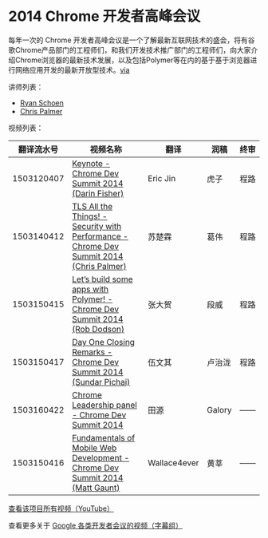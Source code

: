# 2014 Chrome 开发者高峰会议

每年一次的 Chrome 开发者高峰会议是一个了解最新互联网技术的盛会，将有谷歌Chrome产品部门的工程师们，和我们开发技术推广部门的工程师们，向大家介绍Chrome浏览器的最新技术发展，以及包括Polymer等在内的基于基于浏览器进行网络应用开发的最新开放型技术。[via](http://chinagdg.com/thread-4238-1-1.md)

讲师列表：

*   [Ryan Schoen](https://plus.google.com/+RyanSchoen )
*   [Chris Palmer](https://plus.google.com/+ChrisPalmer)

视频列表：

| 翻译流水号 | 视频名称 | 翻译 | 润稿 | 终审 |
| -- | -- | -- | -- | -- |
| 1503120407 | [Keynote - Chrome Dev Summit 2014 (Darin Fisher)](1503120407-keynote-chrome-dev-summit-2014-darin-fisher.md)  | Eric Jin | 虎子 | 程路 |
| 1503140412 | [TLS All the Things! - Security with Performance - Chrome Dev Summit 2014 (Chris Palmer)](1503140412-tls-all-the-things-security-with-performancechris-palmer.md)  | 苏楚霖 | 葛伟 | 程路 |
| 1503150415 | [Let’s build some apps with Polymer! - Chrome Dev Summit 2014 (Rob Dodson)](1503150415-lets-build-some-apps-with-polymerrob-dodson.md)  | 张大贺 | 段威 | 程路 |
| 1503150417 | [Day One Closing Remarks - Chrome Dev Summit 2014 (Sundar Pichai)](1503150417-day-one-closing-remarkssundar-pichai.md)  | 伍文其 | 卢治泷 | 程路 |
| 1503160422 | [Chrome Leadership panel - Chrome Dev Summit 2014](1503160422-chrome-leadership-panel.md)  | 田源 | Galory | —— |
| 1503150416 | [Fundamentals of Mobile Web Development - Chrome Dev Summit 2014 (Matt Gaunt)](1503150416-fundamentals-of-mobile-web-developmentmatt-gaunt.md)  | Wallace4ever | 黄莘 | —— |

[查看该项目所有视频（YouTube）](https://www.youtube.com/playlist?list=PLOU2XLYxmsILE0KnGTKKj2SsOtxsK_y_d)

查看更多关于 [Google 各类开发者会议的视频（字幕组）](../index.md)